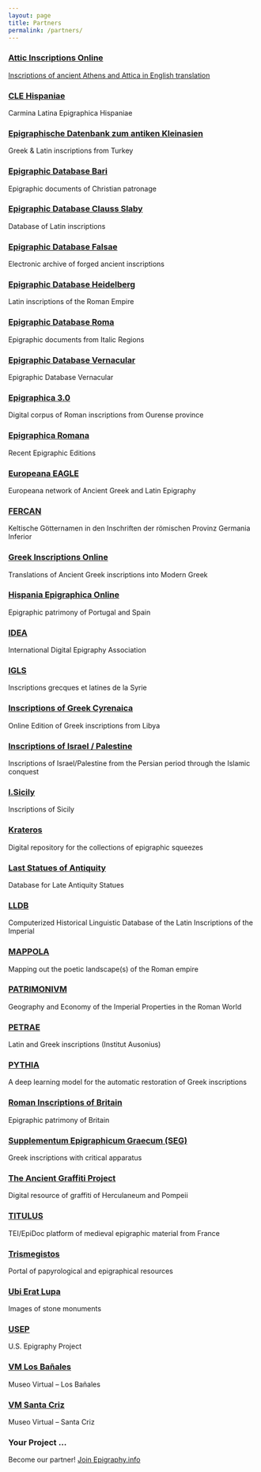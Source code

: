 ```yaml
---
layout: page
title: Partners
permalink: /partners/
---
```


### <a href="https://www.atticinscriptions.com/" target="_blank">Attic Inscriptions Online
Inscriptions of ancient Athens and Attica in English translation

### [CLE Hispaniae](http://cle.us.es/clehispaniae/index.jsf) 
Carmina Latina Epigraphica Hispaniae

### [Epigraphische Datenbank zum antiken Kleinasien](https://www.epigraphik.uni-hamburg.de) 
Greek & Latin inscriptions from Turkey

### [Epigraphic Database Bari](https://www.edb.uniba.it/)
Epigraphic documents of Christian patronage 

### [Epigraphic Database Clauss Slaby](http://db.edcs.eu/epigr/epi.php?s_sprache=en) 
Database of Latin inscriptions

### [Epigraphic Database Falsae](http://edf.unive.it/) 
Electronic archive of forged ancient inscriptions

### [Epigraphic Database Heidelberg](http://edh-www.adw.uni-heidelberg.de) 
Latin inscriptions of the Roman Empire

### [Epigraphic Database Roma](http://www.edr-edr.it/)
Epigraphic documents from Italic Regions

### [Epigraphic Database Vernacular](http://edvcorpus.com/wp) 
Epigraphic Database Vernacular

### [Epigraphica 3.0](http://www.epigraphica30.com/) 
Digital corpus of Roman inscriptions from Ourense province

### [Epigraphica Romana](http://www.epigraphica-romana.fr/) 
Recent Epigraphic Editions

### [Europeana EAGLE](https://www.eagle-network.eu) 
Europeana network of Ancient Greek and Latin Epigraphy

### [FERCAN](http://gams.uni-graz.at/context:fercan) 
Keltische Götternamen in den Inschriften der römischen Provinz Germania Inferior

### [Greek Inscriptions Online](http://www.greekinscriptions.com/) 
Translations of Ancient Greek inscriptions into Modern Greek

### [Hispania Epigraphica Online](http://eda-bea.es/) 
Epigraphic patrimony of Portugal and Spain

### [IDEA](https://www.eagle-network.eu/about/who-we-are/) 
International Digital Epigraphy Association

### [IGLS](https://igls.mom.fr/)
Inscriptions grecques et latines de la Syrie

### [Inscriptions of Greek Cyrenaica](https://igcyr.unibo.it/)
Online Edition of Greek inscriptions from Libya

### [Inscriptions of Israel / Palestine](http://cds.library.brown.edu/projects/Inscriptions/index.shtml)
Inscriptions of Israel/Palestine from the Persian period through the Islamic conquest 

### [I.Sicily](http://sicily.classics.ox.ac.uk/) 
Inscriptions of Sicily

### [Krateros](https://www.ias.edu/krateros) 
Digital repository for the collections of epigraphic squeezes

### [Last Statues of Antiquity](http://laststatues.classics.ox.ac.uk/) 
Database for Late Antiquity Statues

### [LLDB](http://lldb.elte.hu/) 
Computerized Historical Linguistic Database of the Latin Inscriptions of the Imperial

### [MAPPOLA](https://mappola.eu/)
Mapping out the poetic landscape(s) of the Roman empire 

### [PATRIMONIVM](http://patrimonium.huma-num.fr/) 
Geography and Economy of the Imperial Properties in the Roman World

### [PETRAE](http://petrae.huma-num.fr/fr/) 
Latin and Greek inscriptions (Institut Ausonius)

### [PYTHIA](https://github.com/sommerschield/ancient-text-restoration) 
A deep learning model for the automatic restoration of Greek inscriptions

### [Roman Inscriptions of Britain](https://romaninscriptionsofbritain.org/)
Epigraphic patrimony of Britain

### [Supplementum Epigraphicum Graecum (SEG)](http://referenceworks.brillonline.com/browse/supplementum-epigraphicum-graecum)
Greek inscriptions with critical apparatus

### [The Ancient Graffiti Project](http://ancientgraffiti.org/Graffiti/) 
Digital resource of graffiti of Herculaneum and Pompeii

### [TITULUS](http://titulus.huma-num.fr/) 
TEI/EpiDoc platform of medieval epigraphic material from France

### [Trismegistos](https://www.trismegistos.org/) 
Portal of papyrological and epigraphical resources

### [Ubi Erat Lupa](http://lupa.at/) 
Images of stone monuments

### [USEP](http://usepigraphy.brown.edu/) 
U.S. Epigraphy Project

### [VM Los Bañales](https://sketchfab.com/banalesmuseovirtual) 
Museo Virtual – Los Bañales

### [VM Santa Criz](https://sketchfab.com/santacrizmv)
Museo Virtual – Santa Criz

### Your Project ... 
Become our partner! [Join Epigraphy.info](mailto:info@epigraphy.info)
